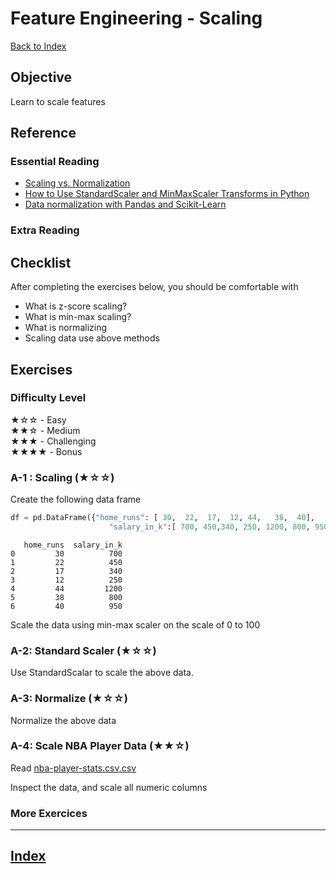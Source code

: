 # Feature Engineering - Scaling

[Back to Index](../README.md)

## Objective

Learn to scale features

## Reference

### Essential Reading

* [Scaling vs. Normalization](https://kharshit.github.io/blog/2018/03/23/scaling-vs-normalization)
* [How to Use StandardScaler and MinMaxScaler Transforms in Python](https://machinelearningmastery.com/standardscaler-and-minmaxscaler-transforms-in-python/)
* [Data normalization with Pandas and Scikit-Learn](https://towardsdatascience.com/data-normalization-with-pandas-and-scikit-learn-7c1cc6ed6475)

### Extra Reading

## Checklist

After completing the exercises below, you should be comfortable with

* What is z-score scaling?
* What is min-max scaling?
* What is normalizing
* Scaling data use above methods

## Exercises

### Difficulty Level

★☆☆  - Easy  
★★☆  - Medium  
★★★  - Challenging  
★★★★ - Bonus


### A-1 : Scaling (★☆☆)

Create the following data frame

```python
df = pd.DataFrame({"home_runs": [ 30,  22,  17,  12, 44,   38,  40], 
                      "salary_in_k":[ 700, 450,340, 250, 1200, 800, 950 ]})
```

```text
   home_runs  salary_in_k
0         30          700
1         22          450
2         17          340
3         12          250
4         44         1200
5         38          800
6         40          950
```

Scale the data using min-max scaler on the scale of 0 to 100

### A-2: Standard Scaler (★☆☆)

Use StandardScalar to scale the above data.

### A-3: Normalize  (★☆☆)

Normalize the above data

### A-4: Scale NBA Player Data (★★☆)

Read [nba-player-stats.csv.csv](https://s3.amazonaws.com/elephantscale-public/data/nba/nba-player-stats.csv)

Inspect the data, and scale all numeric columns

### More Exercices

---

## [Index](../README.md)
